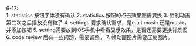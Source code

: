 6-17:  
            1. statistics 按钮字体没有确认
            2. statistics 按钮的点击效果图需要换
            3. 胜利动画第二次之后播放没有粒子
            4. settings 要求确认需求，是muit music 还是music，并添加按钮
            5. setting需要放到IOS手机中看看显示效果，是否还需要更换背景图
            6. code review 后有一些问题，需要调整。
            7. 帧动画图片需要压缩图片。

